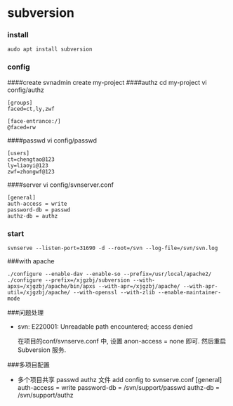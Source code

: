 subversion
===============
### install
	audo apt install subversion
### config
####create
	svnadmin create my-project
####authz
	cd my-project
	vi config/authz
```
[groups]
faced=ct,ly,zwf

[face-entrance:/]
@faced=rw
```
####passwd
	vi config/passwd
```
[users]
ct=chengtao@123
ly=liaoyi@123
zwf=zhongwf@123

```
####server
	vi config/svnserver.conf
```
[general]
auth-access = write
password-db = passwd
authz-db = authz

```
### start
	svnserve --listen-port=31690 -d --root=/svn --log-file=/svn/svn.log

###with apache
```
./configure --enable-dav --enable-so --prefix=/usr/local/apache2/
./configure --prefix=/xjgzbj/subversion --with-apxs=/xjgzbj/apache/bin/apxs --with-apr=/xjgzbj/apache/ --with-apr-util=/xjgzbj/apache/ --with-openssl --with-zlib --enable-maintainer-mode
```
###问题处理
+ svn: E220001: Unreadable path encountered; access denied

	在项目的conf/svnserve.conf 中, 设置 anon-access = none 即可. 然后重启Subversion 服务.
	
###多项目配置
+ 多个项目共享 passwd authz 文件
	add config to svnserve.conf
	  [general]
	auth-access = write
	password-db = /svn/support/passwd
	authz-db = /svn/support/authz